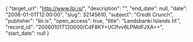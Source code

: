 {
  "target_url": "http://www.lbi.is/", 
  "description": "", 
  "end_date": null, 
  "date": "2006-01-01T12:00:00", 
  "slug": 32145610, 
  "subject": "Credit Crunch", 
  "publisher": "lbi.is", 
  "open_access": true, 
  "title": "Landsbanki Islands hf.", 
  "record_id": "20060101T120000/CdF8KY+UClfvv6LPMdFJXA==", 
  "start_date": null
}

